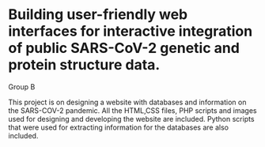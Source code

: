 # Building user-friendly web interfaces for interactive integration of public SARS-CoV-2 genetic and protein structure data. 

Group B

This project is on designing a website with databases and information on the SARS-COV-2 pandemic. All the HTML,CSS files, PHP scripts and images used for 
designing and developing the website are included. Python scripts that were used for extracting information for the databases are also included.
